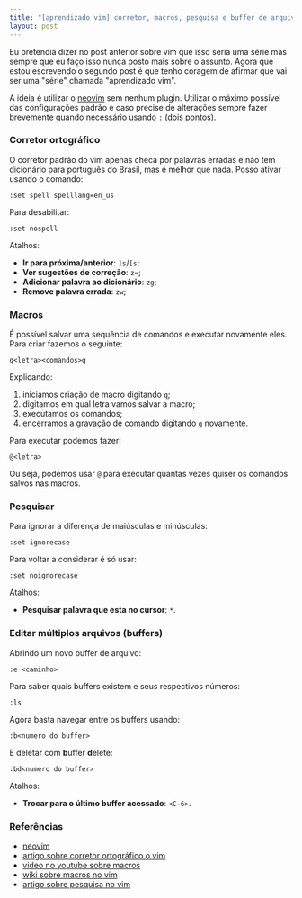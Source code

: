 ```yaml
---
title: "[aprendizado vim] corretor, macros, pesquisa e buffer de arquivo"
layout: post
---
```


Eu pretendia dizer no post anterior sobre vim que isso seria uma série
mas sempre que eu faço isso nunca posto mais sobre o assunto. Agora que 
estou escrevendo o segundo post é que tenho coragem de afirmar que vai ser 
uma "série" chamada "aprendizado vim".

A ideia é utilizar o [neovim] sem nenhum plugin. Utilizar o máximo possível
das configurações padrão e caso precise de alterações sempre fazer
brevemente quando necessário usando `:` (dois pontos).

### Corretor ortográfico

O corretor padrão do vim apenas checa por palavras erradas e não tem dicionário 
para português do Brasil, mas é melhor que nada. Posso ativar usando o comando:

```
:set spell spelllang=en_us
```

Para desabilitar:

```
:set nospell
```

Atalhos:

- **Ir para próxima/anterior**: `]s`/`[s`;
- **Ver sugestões de correção**: `z=`;
- **Adicionar palavra ao dicionário**: `zg`;
- **Remove palavra errada**: `zw`;

### Macros

É possível salvar uma sequência de comandos e executar novamente eles.
Para criar fazemos o seguinte:

```
q<letra><comandos>q
```

Explicando: 

1. iniciamos criação de macro digitando `q`;
2. digitamos em qual letra vamos salvar a macro;
3. executamos os comandos;
4. encerramos a gravação de comando digitando `q` novamente.

Para executar podemos fazer:

```
@<letra>
```

Ou seja, podemos usar `@` para executar quantas vezes quiser os comandos salvos
nas macros.

### Pesquisar

Para ignorar a diferença de maiúsculas e minúsculas:

```
:set ignorecase
```

Para voltar a considerar é só usar:

```
:set noignorecase
```

Atalhos:

- **Pesquisar palavra que esta no cursor**: `*`.

### Editar múltiplos arquivos (buffers)

Abrindo um novo buffer de arquivo:

```
:e <caminho>
```

Para saber quais buffers existem e seus respectivos números:

```
:ls
```

Agora basta navegar entre os buffers usando:

```
:b<numero do buffer>
```

E deletar com **b**uffer **d**elete:

```
:bd<numero do buffer>
```

Atalhos:

- **Trocar para o último buffer acessado**: `<C-6>`.

### Referências

+ [neovim]
+ [artigo sobre corretor ortográfico o vim]
+ [video no youtube sobre macros](https://www.youtube.com/watch?v=Hd33Q0ZjZuk)
+ [wiki sobre macros no vim](https://vim.fandom.com/wiki/Macros)
+ [artigo sobre pesquisa no vim](https://linuxize.com/post/vim-search/)

[neovim]: https://neovim.io/
[artigo sobre corretor ortográfico o vim]: https://www.linux.com/training-tutorials/using-spell-checking-vim/
